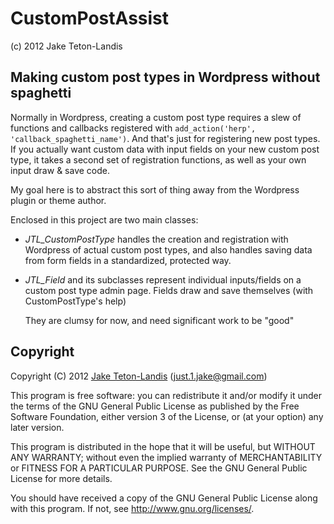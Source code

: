 # CustomPostAssist

(c) 2012 Jake Teton-Landis

## Making custom post types in Wordpress without spaghetti

Normally in Wordpress, creating a custom post type requires a slew of functions
and callbacks registered with `add_action('herp', 'callback_spaghetti_name')`.
And that's just for registering new post types. If you actually want custom data
with input fields on your new custom post type, it takes a second set of registration
functions, as well as your own input draw & save code.

My goal here is to abstract this sort of thing away from the Wordpress plugin or theme
author.

Enclosed in this project are two main classes:

 *  *JTL_CustomPostType* handles the creation and registration with Wordpress of
    actual custom post types, and also handles saving data from form fields in a
    standardized, protected way.

 *  *JTL_Field* and its subclasses represent individual inputs/fields on a custom
    post type admin page. Fields draw and save themselves (with CustomPostType's help)

    They are clumsy for now, and need significant work to be "good"

## Copyright

Copyright (C) 2012 [Jake Teton-Landis](http://jake.teton-landis.org/)
(<just.1.jake@gmail.com>)

This program is free software: you can redistribute it and/or modify
it under the terms of the GNU General Public License as published by
the Free Software Foundation, either version 3 of the License, or
(at your option) any later version.

This program is distributed in the hope that it will be useful,
but WITHOUT ANY WARRANTY; without even the implied warranty of
MERCHANTABILITY or FITNESS FOR A PARTICULAR PURPOSE.  See the
GNU General Public License for more details.

You should have received a copy of the GNU General Public License
along with this program.  If not, see <http://www.gnu.org/licenses/>.

